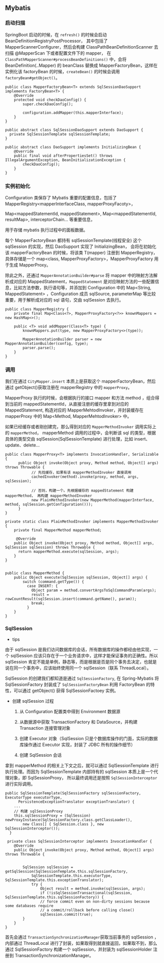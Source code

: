 ## Mybatis



### 启动扫描

SpringBoot 启动的时候，在 `refresh()` 的时候会启动 BeanDefinitionRegistryPostProcessor， 其中包括了 MapperScannerConfigurer，然后会构建 ClassPathBeanDefinitionScanner 去扫描 @MapperScan 下或者配置文件下的 mapper，
在 `ClassPathMapperScanner#processBeanDefinitions()` 中，会将 BeanDefinition(..Mapper) 的 beanClass 替换成 
MapperFactoryBean<T>，这样在实例化该 factoryBean 的时候，`createBean()` 的时候会调用 `factoryBean#getObject()`。




```
public class MapperFactoryBean<T> extends SqlSessionDaoSupport implements FactoryBean<T> {
	@Override
  	protected void checkDaoConfig() {
    	super.checkDaoConfig();
    	
    	configuration.addMapper(this.mapperInterface);
    }
}

public abstract class SqlSessionDaoSupport extends DaoSupport {
  private SqlSessionTemplate sqlSessionTemplate;
}

public abstract class DaoSupport implements InitializingBean {
    @Override
    public final void afterPropertiesSet() throws IllegalArgumentException, BeanInitializationException {
    	checkDaoConfig();
    }
}
```



### 实例初始化

Configuration 类保存了 Mybatis 重要的配置信息，包括了 MapperRegistry<mapperInterfaceClass, mapperProxyFacoty>，

Map<mappedStatementId, mappedStatement>, Map<mappedStatementId, resultMap>, interceptorChain... 等重要信息，

用于存储 mybatis 执行过程中的面板数据。



每个 MapperFactoryBean 都持有 sqlSessionTemplate(线程安全) 这个 sqlSession 的实现，然后 DaoSupport 实现了 InitializingBean，
会将在初始化该 mapperFactoryBean 的时候，将该类 T(mapper) 注册到 MapperRegistry，具体存储是一个 map<class, MapperProxyFactory>，MapperProxyFactory 用于生成 MapperProxy。



除此之外，还通过 `MapperAnnotationBuilder#parse` 将 mapper 中的映射方法解析成对应的 MappedStatement，`MappedStatement` 是对应映射方法的一些配置信息，比如方法参数，执行语句等，并添加到 Configuration 中的 Map<String, MappedStatement> ，Configuration 成员 sqlSource, parameterMap 等比较重要，用于解析成对应的 sql 语句，交由 sqlSession 去执行。




```
public class MapperRegistry {
    private final Map<Class<?>, MapperProxyFactory<?>> knownMappers = new HashMap<>();

    public <T> void addMapper(Class<T> type) {
        knownMappers.put(type, new MapperProxyFactory<>(type));    
        
        MapperAnnotationBuilder parser = new MapperAnnotationBuilder(config, type);
        parser.parse();
    }
}
```



### 调用

我们在通过 `CityMapper.insert` 本质上是获取这个 mapperFactoryBean，然后通过 getObject()获取注册在 mapperRegistry 中的 `mapperProxy`。



MapperProxy 执行的时候，会根据执行的接口 mapper 和方法 method ，组合得到当前的 mappedStatementId，从直接注册的缓存里拿到对应的 MappedStatement, 构造对应的 MapperMehtodInvoker，并封装缓存在 mapperProxy 中的 Map<Method, MapperMehtodInvoker> 中。



如果已经缓存或者刚创建完，那么得到对应的 `MapperMethodInvoker` 调用实际上的 `mapperMethod`， mapperMethod 调用的过程中，会判断该 sql 的类型，根据具体的类型交由 sqlSession(SqlSessionTemplate) 进行处理，比如 insert、update、delete...



```
public class MapperProxy<T> implements InvocationHandler, Serializable {
	  public Object invoke(Object proxy, Method method, Object[] args) throws Throwable {
	  		// 先找缓存，如果有该 mapperMethodInvoker 直接调用
	  		cachedInvoker(method).invoke(proxy, method, args, sqlSession);
	  		
	  		// 否则，构建一个。先根据缓存的 mappedStatement 构建 mapperMethod， 再构建 mapperMethodInvoker
	  		new PlainMethodInvoker(new MapperMethod(mapperInterface, method, sqlSession.getConfiguration()));
	  }
}

private static class PlainMethodInvoker implements MapperMethodInvoker {
    private final MapperMethod mapperMethod;
 	
     @Override
    public Object invoke(Object proxy, Method method, Object[] args, SqlSession sqlSession) throws Throwable {
      return mapperMethod.execute(sqlSession, args);
    }
}


public class MapperMethod {
	public Object execute(SqlSession sqlSession, Object[] args) {
        switch (command.getType()) {
          case INSERT: {
            Object param = method.convertArgsToSqlCommandParam(args);
            result = rowCountResult(sqlSession.insert(command.getName(), param));
            break;
          }
    }
}
```



### SqlSession



* tips

由于 sqlSession 是我们访问数据库的会话，所有数据库的操作都经由他实现，一个 sqlSession 应该只存在于一个业务请求中，这样才能保证事务的正确性。所以 sqlSession 肯定不能是单例，静态等，而是根据是否是同个事务去决定，也就是说在同一个事务中，应该始终使用同一个 sqlSession（联系 ThreadLocal）。



SqlSession 的创建我们都知道是通过 `SqlSessionFactory`, 在 Spring-Mybatis 将 SqlSessionFactory 封装成了 `SqlSessionFactoryBean` 利用 FactoryBean 的特性，可以通过 getObject() 获得 SqlSessionFactoey 实例。



* 创建 sqlSession 过程

  1. 从 Configuration 配置类中得到 Environment 数据源

  2. 从数据源中获取 TransactionFactory 和 DataSource，并构建 Transaction 连接管理对象

  3. 创建 Executor 对象（SqlSession 只是个数据库操作的门面，实际的数据库操作通过 Executor 实现，封装了 JDBC 所有的操作细节）

  4. 创建 SqlSession 会话

     

拿到 mapperMethod 的相关上下文之后，就可以通过 SqlSessionTemplate 进行执行处理。而因为 SqlSessionTemplate 内部持有的 sqlSession 本质上是一个代理对象，即 SqlSessionProxy， 所以最终调用还是按照 `SqlSessionInterceptor` 进行实际调用。



```
public SqlSessionTemplate(SqlSessionFactory sqlSessionFactory, ExecutorType executorType,
      PersistenceExceptionTranslator exceptionTranslator) {
	... 
	// 构建 sqlSessionProxy
    this.sqlSessionProxy = (SqlSession) newProxyInstance(SqlSessionFactory.class.getClassLoader(),
        new Class[] { SqlSession.class }, new SqlSessionInterceptor());
  }
  
 private class SqlSessionInterceptor implements InvocationHandler {
    @Override
    public Object invoke(Object proxy, Method method, Object[] args) throws Throwable {
    
    
      	SqlSession sqlSession = getSqlSession(SqlSessionTemplate.this.sqlSessionFactory,
          	SqlSessionTemplate.this.executorType, SqlSessionTemplate.this.exceptionTranslator);
      		try {
        		Object result = method.invoke(sqlSession, args);
        		if (!isSqlSessionTransactional(sqlSession, SqlSessionTemplate.this.sqlSessionFactory)) {
          		// force commit even on non-dirty sessions because some databases require
          		// a commit/rollback before calling close()
          		sqlSession.commit(true);
        }
    }
}
```



首先会通过 `TransactionSynchronizationManager`获取当前事务的 sqlSession ，内部通过 ThreadLocal 进行了封装，如果取得到就直接返回，如果取不到，那么通过 SqlSessionFactory 构建一个 sqlSession，并封装为 sqlSessionHolder 注册到 TransactionSynchronizationManager。